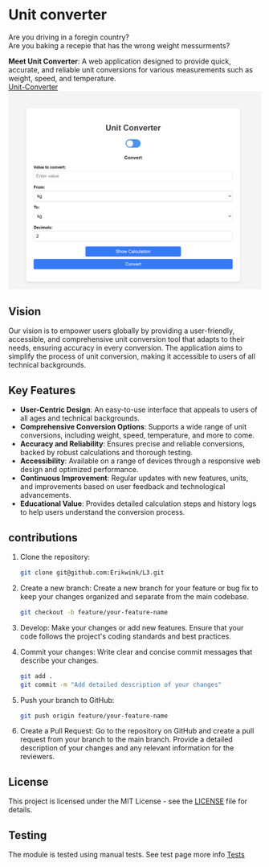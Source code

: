 # Unit converter
Are you driving in a foregin country?<br>
Are you baking a recepie that has the wrong weight messurments?

**Meet Unit Converter**: A web application designed to provide quick, accurate, and reliable unit conversions for various measurements such as weight, speed, and temperature.<br>
[Unit-Converter](https://converter-for-l3.netlify.app/)
![Unit Converter](./img/unit-converter.png)

## Vision
Our vision is to empower users globally by providing a user-friendly, accessible, and comprehensive unit conversion tool that adapts to their needs, ensuring accuracy in every conversion. The application aims to simplify the process of unit conversion, making it accessible to users of all technical backgrounds.

## Key Features
- **User-Centric Design**: An easy-to-use interface that appeals to users of all ages and technical backgrounds.
- **Comprehensive Conversion Options**: Supports a wide range of unit conversions, including weight, speed, temperature, and more to come.
- **Accuracy and Reliability**: Ensures precise and reliable conversions, backed by robust calculations and thorough testing.
- **Accessibility**: Available on a range of devices through a responsive web design and optimized performance.
- **Continuous Improvement**: Regular updates with new features, units, and improvements based on user feedback and technological advancements.
- **Educational Value**: Provides detailed calculation steps and history logs to help users understand the conversion process.




## contributions

1. Clone the repository:
   ```bash
   git clone git@github.com:Erikwink/L3.git
   ```
2. Create a new branch: Create a new branch for your feature or bug fix to keep your changes organized and separate from the main codebase.
    ```bash
    git checkout -b feature/your-feature-name
    ```
3. Develop: Make your changes or add new features. Ensure that your code follows the project's coding standards and best practices.

4. Commit your changes: Write clear and concise commit messages that describe your changes.
    ```bash
    git add .
    git commit -m "Add detailed description of your changes"
    ```
5. Push your branch to GitHub:
    ```bash
    git push origin feature/your-feature-name
    ```
6. Create a Pull Request: Go to the repository on GitHub and create a pull request from your branch to the main branch. Provide a detailed description of your changes and any relevant information for the reviewers.

## License
This project is licensed under the MIT License - see the [LICENSE](./LICENSE) file for details.

## Testing 
The module is tested using manual tests.
See test page more info [Tests](./Test-report.md)